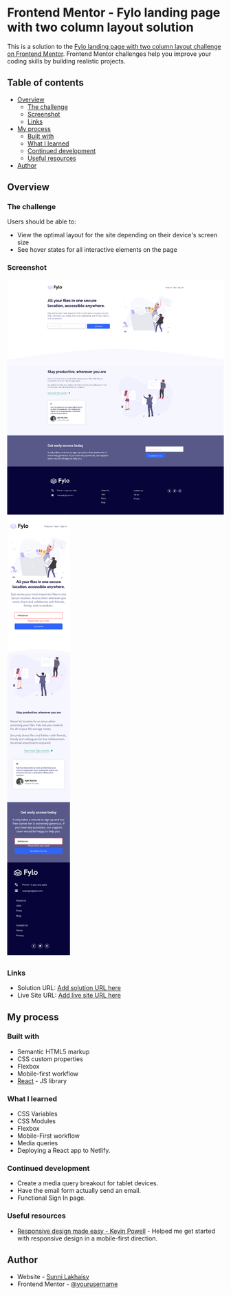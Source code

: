 # Frontend Mentor - Fylo landing page with two column layout solution

This is a solution to the [Fylo landing page with two column layout challenge on Frontend Mentor](https://www.frontendmentor.io/challenges/fylo-landing-page-with-two-column-layout-5ca5ef041e82137ec91a50f5). Frontend Mentor challenges help you improve your coding skills by building realistic projects.

## Table of contents

- [Overview](#overview)
  - [The challenge](#the-challenge)
  - [Screenshot](#screenshot)
  - [Links](#links)
- [My process](#my-process)
  - [Built with](#built-with)
  - [What I learned](#what-i-learned)
  - [Continued development](#continued-development)
  - [Useful resources](#useful-resources)
- [Author](#author)

## Overview

### The challenge

Users should be able to:

- View the optimal layout for the site depending on their device's screen size
- See hover states for all interactive elements on the page

### Screenshot

![](./screenshots/desktop.png)
![](./screenshots/mobile.png)

### Links

- Solution URL: [Add solution URL here](https://your-solution-url.com)
- Live Site URL: [Add live site URL here](https://starfloat-fylo-landing.netlify.app/)

## My process

### Built with

- Semantic HTML5 markup
- CSS custom properties
- Flexbox
- Mobile-first workflow
- [React](https://reactjs.org/) - JS library

### What I learned

- CSS Variables
- CSS Modules
- Flexbox
- Mobile-First workflow
- Media queries
- Deploying a React app to Netlify.

### Continued development

- Create a media query breakout for tablet devices.
- Have the email form actually send an email.
- Functional Sign In page.

### Useful resources

- [Responsive design made easy - Kevin Powell](https://www.youtube.com/watch?v=bn-DQCifeQQ) - Helped me get started with responsive design in a mobile-first direction.

## Author

- Website - [Sunni Lakhaisy](https://www.your-site.com)
- Frontend Mentor - [@yourusername](https://www.frontendmentor.io/profile/Starfloat)
<!-- - Twitter - [@yourusername](https://www.twitter.com/yourusername) -->

